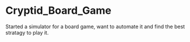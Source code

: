 # Cryptid_Board_Game
Started a simulator for a board game, want to automate it and find the best stratagy to play it.
